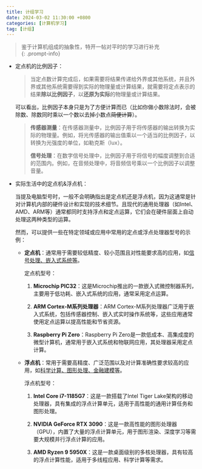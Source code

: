 ```yaml
---
title: 计组学习
date: 2024-03-02 11:30:00 +0800
categories: [计算机学习]
tag: [计组]
---
```


> 鉴于计算机组成的抽象性，特开一帖对平时的学习进行补充    
{: .prompt-info}  

- 定点机的比例因子：  

  > 当定点数计算完成后，如果需要将结果传递给外界或其他系统，并且外界或其他系统需要得到实际的物理量或计算结果，就需要将定点表示的结果**除以比例因子**，以**还原为实际**的物理量或计算结果。

  可以看出，比例因子本身只是为了方便计算而已（比如你做小数除法时，会被除数、除数同时乘以一个数以去掉小数点~~简便计算~~）。  

  > **传感器测量**：在传感器测量中，比例因子用于将传感器的输出转换为实际的物理量。例如，将光传感器的输出值乘以一个适当的比例因子，以转换为光强度的单位，如勒克斯（lux）。
  >
  > **信号处理**：在数字信号处理中，比例因子用于将信号的幅度调整到合适的范围内。例如，在音频处理中，将音频信号乘以一个比例因子以调整音量。

  

- 实际生活中的定点机&浮点机：    

  当提及电脑型号时，一般不会明确指出是定点机还是浮点机，因为这通常是针对计算机内部的硬件设计和实现的技术细节。且现代的通用处理器（如Intel、AMD、ARM等）通常都同时支持浮点和定点运算，它们会在硬件层面上自动处理这两种类型的运算。  

  然而，可以提供一些在特定领域或应用中常用的定点或浮点处理器型号的示例：    

  - **定点机**：通常用于需要较低精度、较小范围且对性能要求高的应用，如<u>信号处理、嵌入式系统等</u>。   

    定点机型号：  

    1. **Microchip PIC32**：这是Microchip推出的一款嵌入式微控制器系列，主要用于低功耗、嵌入式系统的应用，通常采用定点运算。  

    2. **ARM Cortex-M系列处理器**：ARM Cortex-M系列处理器广泛用于嵌入式系统，包括传感器控制、嵌入式实时操作系统等，这些应用通常使用定点运算以提高性能和节省资源。  

    3. **Raspberry Pi Zero**：Raspberry Pi Zero是一款低成本、高集成度的微型计算机，通常用于嵌入式系统和物联网应用，其处理器采用定点计算。  

  - **浮点机**：常用于需要高精度、广泛范围以及对计算准确性要求较高的应用，如<u>科学计算、图形处理、金融建模等</u>。  

    浮点机型号：  

    1. **Intel Core i7-1185G7**：这是一款搭载了Intel Tiger Lake架构的移动处理器，具有集成的浮点计算单元，适用于高性能的通用计算任务和图形处理。  

    2. **NVIDIA GeForce RTX 3090**：这是一款高性能的图形处理器（GPU），内置了大量的浮点计算单元，用于图形渲染、深度学习等需要大规模并行浮点计算的应用。  

    3. **AMD Ryzen 9 5950X**：这是一款桌面级别的多核处理器，具有较高的浮点计算性能，适用于多线程应用、科学计算等需求。  